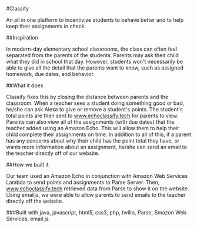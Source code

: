 ﻿#Classify

An all in one platform to incentivize students to behave better and to help keep their assignments in check.

##Inspiration

In modern-day elementary school classrooms, the class can often feel separated from the parents of the students. Parents may ask their child what they did in school that day. However, students won't necessarily be able to give all the detail that the parents want to know, such as assigned homework, due dates, and behavior.

##What it does

Classify fixes this by closing the distance between parents and the classroom. When a teacher sees a student doing something good or bad, he/she can ask Alexa to give or remove a student's points. The student's total points are then sent to www.echoclassify.tech for parents to view. Parents can also view all of the assignments (with due dates) that the teacher added using an Amazon Echo. This will allow them to help their child complete their assignments on time. In addition to all of this, if a parent has any concerns about why their child has the point total they have, or wants more information about an assignment, he/she can send an email to the teacher directly off of our website.

##How we built it

Our team used an Amazon Echo in conjunction with Amazon Web Services Lambda to send points and assignments to Parse Server. Then, www.echoclassify.tech retrieved data from Parse to show it on the website. Using emailjs, we were able to allow parents to send emails to the teacher directly off the website.

###Built with
java, javascript, html5, css3, php, twilio, Parse, Smazon Web Services, email.js